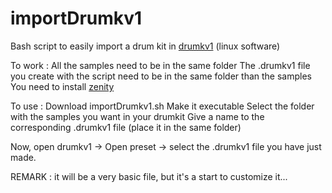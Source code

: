 # importDrumkv1
Bash script to easily import a drum kit in [drumkv1](https://drumkv1.sourceforge.io/) (linux software)

To work :
All the samples need to be in the same folder
The .drumkv1 file you create with the script need to be in the same folder than the samples
You need to install [zenity](https://github.com/GNOME/zenity)

To use :
Download importDrumkv1.sh
Make it executable
Select the folder with the samples you want in your drumkit
Give a name to the corresponding .drumkv1 file (place it in the same folder)

Now, open drumkv1 -> Open preset -> select the .drumkv1 file you have just made.

REMARK : it will be a very basic file, but it's a start to customize it... 
